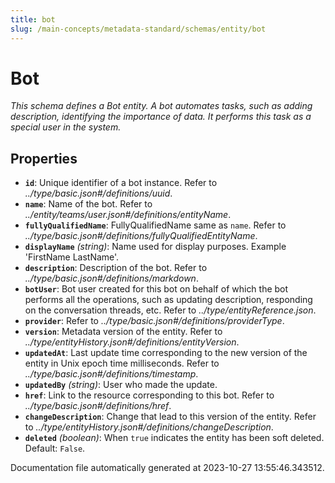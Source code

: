 ```yaml
---
title: bot
slug: /main-concepts/metadata-standard/schemas/entity/bot
---
```


# Bot

*This schema defines a Bot entity. A bot automates tasks, such as adding description, identifying the importance of data. It performs this task as a special user in the system.*

## Properties

- **`id`**: Unique identifier of a bot instance. Refer to *../type/basic.json#/definitions/uuid*.
- **`name`**: Name of the bot. Refer to *../entity/teams/user.json#/definitions/entityName*.
- **`fullyQualifiedName`**: FullyQualifiedName same as `name`. Refer to *../type/basic.json#/definitions/fullyQualifiedEntityName*.
- **`displayName`** *(string)*: Name used for display purposes. Example 'FirstName LastName'.
- **`description`**: Description of the bot. Refer to *../type/basic.json#/definitions/markdown*.
- **`botUser`**: Bot user created for this bot on behalf of which the bot performs all the operations, such as updating description, responding on the conversation threads, etc. Refer to *../type/entityReference.json*.
- **`provider`**: Refer to *../type/basic.json#/definitions/providerType*.
- **`version`**: Metadata version of the entity. Refer to *../type/entityHistory.json#/definitions/entityVersion*.
- **`updatedAt`**: Last update time corresponding to the new version of the entity in Unix epoch time milliseconds. Refer to *../type/basic.json#/definitions/timestamp*.
- **`updatedBy`** *(string)*: User who made the update.
- **`href`**: Link to the resource corresponding to this bot. Refer to *../type/basic.json#/definitions/href*.
- **`changeDescription`**: Change that lead to this version of the entity. Refer to *../type/entityHistory.json#/definitions/changeDescription*.
- **`deleted`** *(boolean)*: When `true` indicates the entity has been soft deleted. Default: `False`.


Documentation file automatically generated at 2023-10-27 13:55:46.343512.
